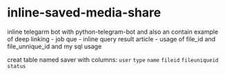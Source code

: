 # inline-saved-media-share
inline telegarm bot with python-telegram-bot and also an contain example of deep linking - job que - inline query result article - usage of file_id and file_unnique_id and my sql usage


creat table named saver with columns: `user` `type` `name` `fileid` `fileuniqueid` `status`
